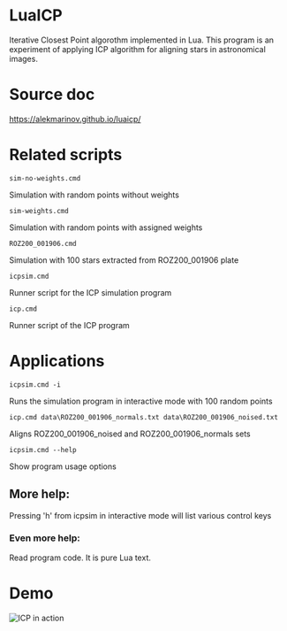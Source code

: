 # LuaICP
Iterative Closest Point algorothm implemented in Lua.
This program is an experiment of applying ICP algorithm for aligning stars in astronomical images.

# Source doc
https://alekmarinov.github.io/luaicp/

# Related scripts

```sim-no-weights.cmd```

Simulation with random points without weights

```sim-weights.cmd```

Simulation with random points with assigned weights

```ROZ200_001906.cmd```

Simulation with 100 stars extracted from ROZ200_001906 plate

```icpsim.cmd```

Runner script for the ICP simulation program

```icp.cmd```

Runner script of the ICP program

# Applications

```icpsim.cmd -i```

Runs the simulation program in interactive mode with 100 random points

```icp.cmd data\ROZ200_001906_normals.txt data\ROZ200_001906_noised.txt```

Aligns ROZ200_001906_noised and ROZ200_001906_normals sets

```icpsim.cmd --help```

Show program usage options

## More help:
Pressing 'h' from icpsim in interactive mode will list various control keys

### Even more help:
Read program code. It is pure Lua text.

# Demo

![ICP in action](docs/icp.gif?raw=true "ICP demo")
